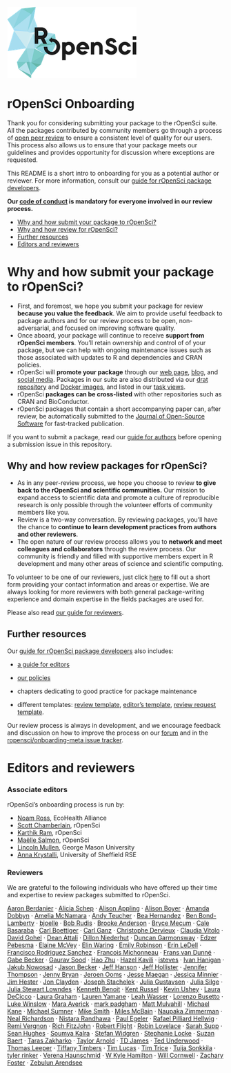 
![ropensci](icon_lettering_color.png)

# rOpenSci Onboarding

<!-- README.md is generated from README.Rmd. Please edit that file -->

Thank you for considering submitting your package to the rOpenSci suite.
All the packages contributed by community members go through a process
of [open peer
review](https://ropensci.org/blog/2017/09/01/nf-softwarereview/) to
ensure a consistent level of quality for our users. This process also
allows us to ensure that your package meets our guidelines and provides
opportunity for discussion where exceptions are requested.

This README is a short intro to onboarding for you as a potential author
or reviewer. For more information, consult our [guide for rOpenSci
package developers](https://ropensci.github.io/dev_guide/).

**Our [code of
conduct](https://ropensci.github.io/dev_guide/policies.html#code-of-conduct)
is mandatory for everyone involved in our review process.**

  - [Why and how submit your package to rOpenSci?](#why-submit)
  - [Why and how review for rOpenSci?](#why-review)
  - [Further resources](#further)
  - [Editors and
reviewers](#editors)

# <a href="#why-submit" name="why-submit"></a>Why and how submit your package to rOpenSci?

  - First, and foremost, we hope you submit your package for review
    **because you value the feedback**. We aim to provide useful
    feedback to package authors and for our review process to be open,
    non-adversarial, and focused on improving software quality.
  - Once aboard, your package will continue to receive **support from
    rOpenSci members**. You’ll retain ownership and control of of your
    package, but we can help with ongoing maintenance issues such as
    those associated with updates to R and dependencies and CRAN
    policies.
  - rOpenSci will **promote your package** through our [web
    page](https://ropensci.org/packages/),
    [blog](https://ropensci.org/blog/), and [social
    media](https://twitter.com/ropensci). Packages in our suite are also
    distributed via our [drat repository](http://packages.ropensci.org/)
    and [Docker images](https://hub.docker.com/r/rocker/ropensci/), and
    listed in our [task
    views](https://github.com/search?utf8=%E2%9C%93&q=user%3Aropensci+%22task+view%22&type=Repositories&ref=searchresults).
  - rOpenSci **packages can be cross-listed** with other repositories
    such as CRAN and BioConductor.
  - rOpenSci packages that contain a short accompanying paper can, after
    review, be automatically submitted to the [Journal of Open-Source
    Software](http://joss.theoj.org/) for fast-tracked publication.

If you want to submit a package, read our [guide for
authors](https://ropensci.github.io/dev_guide/onboarding-guide-for-authors.html)
before opening a submission issue in this
repository.

## <a href="#why-review" name="why-review"></a>Why and how review packages for rOpenSci?

  - As in any peer-review process, we hope you choose to review **to
    give back to the rOpenSci and scientific communities.** Our mission
    to expand access to scientific data and promote a culture of
    reproducible research is only possible through the volunteer efforts
    of community members like you.
  - Review is a two-way conversation. By reviewing packages, you’ll have
    the chance to **continue to learn development practices from authors
    and other reviewers**.
  - The open nature of our review process allows you to **network and
    meet colleagues and collaborators** through the review process. Our
    community is friendly and filled with supportive members expert in R
    development and many other areas of science and scientific
    computing.

To volunteer to be one of our reviewers, just click
[here](https://ropensci.org/onboarding/) to fill out a short form
providing your contact information and areas or expertise. We are always
looking for more reviewers with both general package-writing experience
and domain expertise in the fields packages are used for.

Please also read [our guide for
reviewers](https://ropensci.github.io/dev_guide/onboarding-guide-for-reviewers.html).

## <a href="#further" name="further"></a>Further resources

Our [guide for rOpenSci package
developers](https://ropensci.github.io/dev_guide/) also includes:

  - [a guide for
    editors](https://ropensci.github.io/dev_guide/onboarding-guide-for-editors.html)

  - [our policies](https://ropensci.github.io/dev_guide/policies.html)

  - chapters dedicating to good practice for package maintenance

  - different templates: [review
    template](https://ropensci.github.io/dev_guide/reviewtemplate.html),
    [editor’s
    template](https://ropensci.github.io/dev_guide/editortemplate.html),
    [review request
    template](https://ropensci.github.io/dev_guide/reviewrequesttemplate.html).

Our review process is always in development, and we encourage feedback
and discussion on how to improve the process on our
[forum](https://discuss.ropensci.org/) and in the
[ropensci/onboarding-meta issue
tracker](https://github.com/ropensci/onboarding-meta/issues).

# <a href="#editors" name="editors"></a> Editors and reviewers

### Associate editors

rOpenSci’s onboarding process is run by:

  - [Noam Ross](https://github.com/noamross), EcoHealth Alliance
  - [Scott Chamberlain](https://github.com/sckott), rOpenSci
  - [Karthik Ram](https://github.com/karthik), rOpenSci
  - [Maëlle Salmon](https://github.com/maelle), rOpenSci
  - [Lincoln Mullen](https://github.com/lmullen), George Mason
    University
  - [Anna Krystalli](https://github.com/annakrystalli), University of
    Sheffield RSE

### Reviewers

We are grateful to the following individuals who have offered up their
time and expertise to review packages submitted to rOpenSci.

[Aaron Berdanier](https://github.com/berdaniera) · [Alicia
Schep](https://github.com/AliciaSchep) · [Alison
Appling](https://github.com/aappling-usgs) · [Alison
Boyer](https://github.com/alisonboyer) · [Amanda
Dobbyn](https://github.com/aedobbyn) · [Amelia
McNamara](https://github.com/ameliamn) · [Andy
Teucher](https://github.com/ateucher) · [Bea
Hernandez](https://github.com/chucheria) · [Ben
Bond-Lamberty](https://github.com/bpbond) ·
[bjoelle](https://github.com/bjoelle) · [Bob
Rudis](https://github.com/hrbrmstr) · [Brooke
Anderson](https://github.com/geanders) · [Bryce
Mecum](https://github.com/amoeba) · [Cale
Basaraba](https://github.com/calebasaraba) · [Carl
Boettiger](https://github.com/cboettig) · [Carl
Ganz](https://github.com/carlganz) · [Christophe
Dervieux](https://github.com/cderv) · [Claudia
Vitolo](https://github.com/cvitolo) · [David
Gohel](https://github.com/davidgohel) · [Dean
Attali](https://github.com/daattali) · [Dillon
Niederhut](https://github.com/deniederhut) · [Duncan
Garmonsway](https://github.com/nacnudus) · [Edzer
Pebesma](https://github.com/edzer) · [Elaine
McVey](https://github.com/eamcvey) · [Elin
Waring](https://github.com/elinw) · [Emily
Robinson](https://github.com/robinsones) · [Erin
LeDell](https://github.com/ledell) · [Francisco Rodriguez
Sanchez](https://github.com/Pakillo) · [Francois
Michonneau](https://github.com/fmichonneau) · [Frans van
Dunné](https://github.com/FvD) · [Gabe
Becker](https://github.com/gmbecker) · [Gaurav
Sood](https://github.com/soodoku) · [Hao
Zhu](https://github.com/haozhu233) · [Hazel
Kavili](https://github.com/UniversalTourist) ·
[isteves](https://github.com/isteves) · [Ivan
Hanigan](https://github.com/ivanhanigan) · [Jakub
Nowosad](https://github.com/Nowosad) · [Jason
Becker](https://github.com/jsonbecker) · [Jeff
Hanson](https://github.com/jeffreyhanson) · [Jeff
Hollister](https://github.com/jhollist) · [Jennifer
Thompson](https://github.com/jenniferthompson) · [Jenny
Bryan](https://github.com/jennybc) · [Jeroen
Ooms](https://github.com/jeroen) · [Jesse
Maegan](https://github.com/kierisi) · [Jessica
Minnier](https://github.com/jminnier) · [Jim
Hester](https://github.com/jimhester) · [Jon
Clayden](https://github.com/jonclayden) · [Joseph
Stachelek](https://github.com/jsta) · [Julia
Gustavsen](https://github.com/joolia) · [Julia
Silge](https://github.com/juliasilge) · [Julia Stewart
Lowndes](https://github.com/jules32) · [Kenneth
Benoit](https://github.com/kbenoit) · [Kent
Russel](https://github.com/timelyportfolio) · [Kevin
Ushey](https://github.com/kevinushey) · [Laura
DeCicco](https://github.com/ldecicco-usgs) · [Laura
Graham](https://github.com/laurajanegraham) · [Lauren
Yamane](https://github.com/layamane) · [Leah
Wasser](https://github.com/lwasser) · [Lorenzo
Busetto](https://github.com/lbusett) · [Luke
Winslow](https://github.com/lawinslow) · [Mara
Averick](https://github.com/batpigandme) · [mark
padgham](https://github.com/mpadge) · [Matt
Mulvahill](https://github.com/mmulvahill) · [Michael
Kane](https://github.com/kaneplusplus) · [Michael
Sumner](https://github.com/mdsumner) · [Mike
Smith](https://github.com/grimbough) · [Miles
McBain](https://github.com/milesmcbain) · [Naupaka
Zimmerman](https://github.com/naupaka) · [Neal
Richardson](https://github.com/nealrichardson) · [Nistara
Randhawa](https://github.com/nistara) · [Paul
Egeler](https://github.com/pegeler) · [Rafael Pilliard
Hellwig](https://github.com/rtaph) · [Remi
Vergnon](https://github.com/remsamp) · [Rich
FitzJohn](https://github.com/richfitz) · [Robert
Flight](https://github.com/rmflight) · [Robin
Lovelace](https://github.com/Robinlovelace) · [Sarah
Supp](https://github.com/sarahsupp) · [Sean
Hughes](https://github.com/seaaan) · [Soumya
Kalra](https://github.com/sokal1456) · [Stefan
Widgren](https://github.com/stewid) · [Stephanie
Locke](https://github.com/stephlocke) · [Suzan
Baert](https://github.com/suzanbaert) · [Taras
Zakharko](https://github.com/tzakharko) · [Taylor
Arnold](https://github.com/statsmaths) · [TD
James](https://github.com/tdjames1) · [Ted
Underwood](https://github.com/tedunderwood) · [Thomas
Leeper](https://github.com/leeper) · [Tiffany
Timbers](https://github.com/ttimbers) · [Tim
Lucas](https://github.com/timcdlucas) · [Tim
Trice](https://github.com/timtrice) · [Tuija
Sonkkila](https://github.com/tts) · [tyler
rinker](https://github.com/trinker) · [Verena
Haunschmid](https://github.com/expectopatronum) · [W Kyle
Hamilton](https://github.com/kylehamilton) · [Will
Cornwell](https://github.com/wcornwell) · [Zachary
Foster](https://github.com/zachary-foster) · [Zebulun
Arendsee](https://github.com/arendsee)
